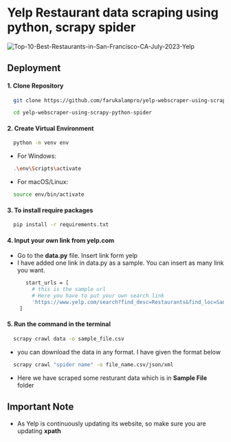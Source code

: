# Yelp Restaurant data scraping using python, scrapy spider
![Top-10-Best-Restaurants-in-San-Francisco-CA-July-2023-Yelp](https://github.com/farukalampro/yelp-webscraper-using-scrapy-python-spider/assets/92469073/e3b0e25f-d55b-44b5-b496-828832240397)


## Deployment

#### 1. Clone Repository 

```bash
  git clone https://github.com/farukalampro/yelp-webscraper-using-scrapy-python-spider.git
```
```bash
  cd yelp-webscraper-using-scrapy-python-spider
```
#### 2. Create Virtual Environment
```bash
  python -m venv env
```
 - For Windows:
```bash
  .\env\Scripts\activate
```
 - For macOS/Linux:
```bash
  source env/bin/activate
```

#### 3. To install require packages 

```bash
  pip install -r requirements.txt
```

#### 4. Input your own link from yelp.com

 - Go to the **data.py** file. Insert link form yelp
 - I have added one link in data.py as a sample. You can insert as many link you want.
```bash
      start_urls = [
        # this is the sample url
        # Here you have to put your own search link
        'https://www.yelp.com/search?find_desc=Restaurants&find_loc=San+Francisco%2C+CA' 
    ]
```


#### 5. Run the command in the terminal
```bash
  scrapy crawl data -o sample_file.csv
```
 - you can download the data in any format. I have given the format below
```bash
  scrapy crawl "spider name" -o file_name.csv/json/xml
``` 
- Here we have scraped some resturant data which is in **Sample File** folder

## Important Note
 - As Yelp is continuously updating its website, so make sure you are updating **xpath**

